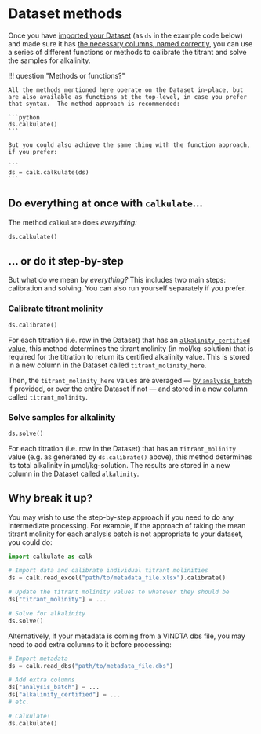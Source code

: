 # Dataset methods

Once you have [imported your Dataset](../read/#titration-metadata-dataset) (as `ds` in the example code below) and made sure it has [the necessary columns, named correctly](../metadata/#dataset-column-names), you can use a series of different functions or methods to calibrate the titrant and solve the samples for alkalinity.

!!! question "Methods or functions?"

    All the methods mentioned here operate on the Dataset in-place, but are also available as functions at the top-level, in case you prefer that syntax.  The method approach is recommended:

    ```python
    ds.calkulate()
    ```

    But you could also achieve the same thing with the function approach, if you prefer:

    ```
    ds = calk.calkulate(ds)
    ```

## Do everything at once with `calkulate`...

The method `calkulate` does *everything:*

```python
ds.calkulate()
```

## ... or do it step-by-step

But what do we mean by *everything?*  This includes two main steps: calibration and solving.  You can also run yourself separately if you prefer.

### Calibrate titrant molinity

```python
ds.calibrate()
```

For each titration (i.e. row in the Dataset) that has an [`alkalinity_certified` value](../metadata/#recommended-columns), this method determines the titrant molinity (in mol/kg-solution) that is required for the titration to return its certified alkalinity value.  This is stored in a new column in the Dataset called `titrant_molinity_here`.

Then, the `titrant_molinity_here` values are averaged — [by `analysis_batch`](../metadata/#recommended-columns) if provided, or over the entire Dataset if not — and stored in a new column called `titrant_molinity`.

### Solve samples for alkalinity

```python
ds.solve()
```

For each titration (i.e. row in the Dataset) that has an `titrant_molinity` value (e.g. as generated by `ds.calibrate()` above), this method determines its total alkalinity in μmol/kg-solution.  The results are stored in a new column in the Dataset called `alkalinity`.

## Why break it up?

You may wish to use the step-by-step approach if you need to do any intermediate processing.  For example, if the approach of taking the mean titrant molinity for each analysis batch is not appropriate to your dataset, you could do:

```python
import calkulate as calk

# Import data and calibrate individual titrant molinities
ds = calk.read_excel("path/to/metadata_file.xlsx").calibrate()

# Update the titrant molinity values to whatever they should be
ds["titrant_molinity"] = ...

# Solve for alkalinity
ds.solve()
```

Alternatively, if your metadata is coming from a VINDTA dbs file, you may need to add extra columns to it before processing:

```python
# Import metadata
ds = calk.read_dbs("path/to/metadata_file.dbs")

# Add extra columns
ds["analysis_batch"] = ...
ds["alkalinity_certified"] = ...
# etc.

# Calkulate!
ds.calkulate()
```
